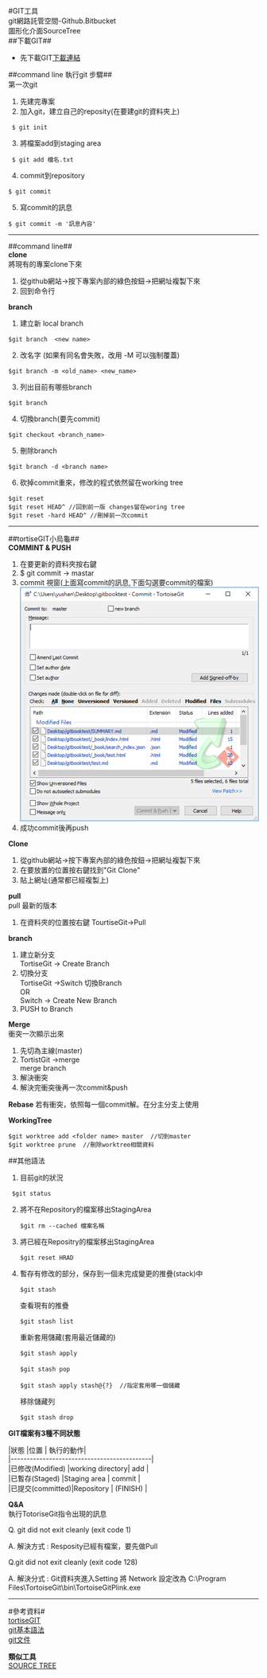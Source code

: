 #GIT工具   
git網路託管空間-Github.Bitbucket  
圖形化介面SourceTree   
##下載GIT##
  * 先下載GIT[下載連結](http://msysgit.github.io/)   

##command line 執行git 步驟##    
第一次git     
1. 先建完專案   
2. 加入git，建立自己的reposity(在要建git的資料夾上)  
 ``` 
  $ git init   
```
3. 將檔案add到staging area   
 ```
  $ git add 檔名.txt  
 ```
4. commit到repository   
  ```
  $ git commit  
  ```
5. 寫commit的訊息  
  ```
  $ git commit -m '訊息內容'   
  ```

---     

##command line##     
**clone**   
將現有的專案clone下來   
1. 從github網站->按下專案內部的綠色按鈕->把網址複製下來   
2. 回到命令行  

**branch**
1. 建立新 local branch   
```
$git branch  <new name>
```
2. 改名字 (如果有同名會失敗，改用 -M 可以強制覆蓋)
```
$git branch -m <old_name> <new_name> 
```
3. 列出目前有哪些branch
```
$git branch
```
4. 切換branch(要先commit)
```
$git checkout <branch_name> 
```
5. 刪除branch
```
$git branch -d <branch name>
```
6. 砍掉commit重來，修改的程式依然留在working tree
```
$git reset
$git reset HEAD^ //回到前一版 changes留在woring tree
$git reset -hard HEAD^ //刪掉前一次commit
```

---   
##tortiseGIT小烏龜##   
**COMMINT & PUSH**
  1. 在要更新的資料夾按右鍵  
  2. $ git commit -> mastar   
  3. commit 視窗(上面寫commit的訊息,下面勾選要commit的檔案)  
  ![說明](\images\說明.png)  
  4. 成功commit後再push   
     
**Clone**    
  1. 從github網站->按下專案內部的綠色按鈕->把網址複製下來   
  2. 在要放置的位置按右鍵找到"Git Clone"   
  3. 貼上網址(通常都已經複製上)  

**pull**    
  pull 最新的版本   
  1. 在資料夾的位置按右鍵 TourtiseGit->Pull   

**branch**   
  1. 建立新分支   
   TortiseGit -> Create Branch   
  2. 切換分支  
   TortiseGit ->Switch  切換Branch   
   OR   
   Switch -> Create New Branch   
  3. PUSH to Branch   

**Merge**  
 衝突一次顯示出來
  1. 先切為主線(master)   
  2. TortistGit ->merge   
   merge branch
  3. 解決衝突   
  4. 解決完衝突後再一次commit&push   

**Rebase**
  若有衝突，依照每一個commit解。在分主分支上使用

**WorkingTree**
   ```
   $git worktree add <folder name> master  //切到master
   $git worktree prune  //刪除worktree相關資料
   ```


 ##其他語法   
 1. 目前git的狀況  
   ```
    $git status  
   ```     
 2. 將不在Repository的檔案移出StagingArea   
    ```
    $git rm --cached 檔案名稱  
    ```  
 3. 將已經在Repositry的檔案移出StagingArea   
    ```
    $git reset HRAD
    ```
 4. 暫存有修改的部分，保存到一個未完成變更的推疊(stack)中   
    ```
    $git stash
    ```
    查看現有的推疊
    ```
    $git stash list
    ```
    重新套用儲藏(套用最近儲藏的)
    ```
    $git stash apply

    $git stash pop

    $git stash apply stash@{?}  //指定套用哪一個儲藏
    ``` 
    移除儲藏列
    ```
    $git stash drop
    ```


 **GIT檔案有3種不同狀態**  
    

 |狀態             |位置             | 執行的動作|   
 |--------------------------------------------|   
 |已修改(Modified) |working directory| add      |   
 |已暫存(Staged)   |Staging area     | commit   |    
 |已提交(committed)|Repository       | (FINISH) |


**Q&A**   
執行TotoriseGit指令出現的訊息

Q. git did not exit cleanly (exit code 1)

A. 解決方式 : Resposity已經有檔案，要先做Pull

Q.git did not exit cleanly (exit code 128)

A. 解決分式 : Git資料夾進入Setting 將 Network 設定改為 C:\Program Files\TortoiseGit\bin\TortoiseGitPlink.exe   

  ---
  #參考資料#   
  [tortiseGIT](https://goo.gl/HweH5P)  
  [git基本語法](https://goo.gl/728vnx)   
  [git文件](https://git-scm.com/docs/git)


**類似工具**   
  [SOURCE TREE](https://zhuanghongkuan1.gitbooks.io/demo0115/content/chapter4/433.html)